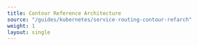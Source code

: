 ```yaml
--- 
title: Contour Reference Architecture 
source: "/guides/kubernetes/service-routing-contour-refarch" 
weight: 1 
layout: single 
--- 
```

